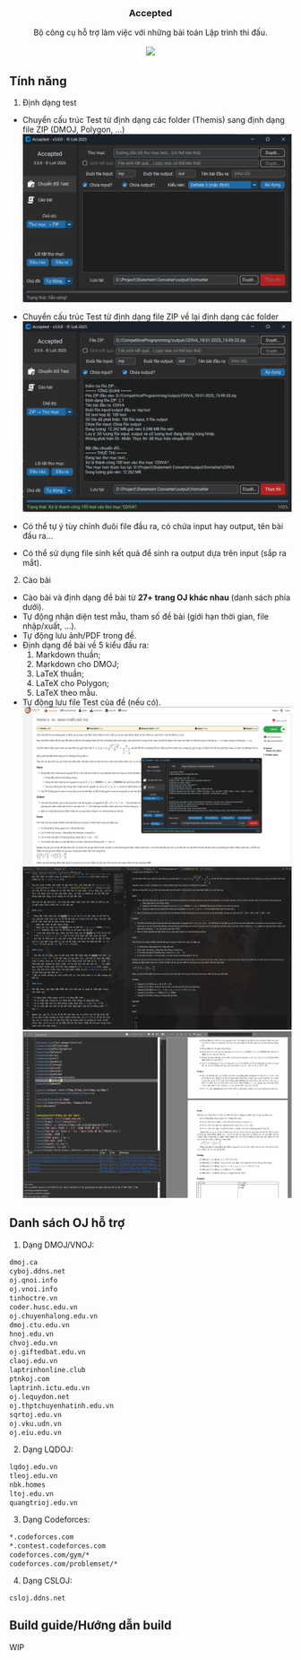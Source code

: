 <br/>
<p align="center">
  <a href="https://github.com/Legend0fHell/dmoj-statement-converter">
  </a>
  <h3 align="center">Accepted</h3>

  <p align="center">
    Bộ công cụ hỗ trợ làm việc với những bài toán Lập trình thi đấu.
    <br/>
    <br/>
    <a href="https://github.com/Legend0fHell/dmoj-statement-converter/releases"><img src="https://img.shields.io/github/v/release/Legend0fHell/dmoj-statement-converter?style=flat-square&include_prereleases&label=version" /></a>
  </p>
</p>

## Tính năng
1. Định dạng test
- Chuyển cấu trúc Test từ định dạng các folder (Themis) sang định dạng file ZIP (DMOJ, Polygon, ...)
![alt text](readme-resources/demo_fz.png)

- Chuyển cấu trúc Test từ định dạng file ZIP về lại định dạng các folder
![alt text](readme-resources/demo_zf.png)

- Có thể tự ý tùy chỉnh đuôi file đầu ra, có chứa input hay output, tên bài đầu ra...
- Có thể sử dụng file sinh kết quả để sinh ra output dựa trên input (sắp ra mắt).

2. Cào bài
- Cào bài và định dạng đề bài từ **27+ trang OJ khác nhau** (danh sách phía dưới).
- Tự động nhận diện test mẫu, tham số đề bài (giới hạn thời gian, file nhập/xuất, ...).
- Tự động lưu ảnh/PDF trong đề.
- Định dạng đề bài về 5 kiểu đầu ra:
    1. Markdown thuần;
    2. Markdown cho DMOJ;
    3. LaTeX thuần;
    4. LaTeX cho Polygon;
    5. LaTeX theo mẫu.
- Tự động lưu file Test của đề (nếu có).
![alt text](readme-resources/demo_crawl_1.png)
![alt text](readme-resources/demo_crawl_2.png)
![alt text](readme-resources/demo_crawl_3.png)

## Danh sách OJ hỗ trợ
1. Dạng DMOJ/VNOJ:

```
dmoj.ca
cyboj.ddns.net
oj.qnoi.info
oj.vnoi.info
tinhoctre.vn
coder.husc.edu.vn
oj.chuyenhalong.edu.vn
dmoj.ctu.edu.vn
hnoj.edu.vn
chvoj.edu.vn
oj.giftedbat.edu.vn
claoj.edu.vn
laptrinhonline.club
ptnkoj.com
laptrinh.ictu.edu.vn
oj.lequydon.net
oj.thptchuyenhatinh.edu.vn
sqrtoj.edu.vn
oj.vku.udn.vn
oj.eiu.edu.vn
```

2. Dạng LQDOJ:
```
lqdoj.edu.vn
tleoj.edu.vn
nbk.homes
ltoj.edu.vn
quangtrioj.edu.vn
```

3. Dạng Codeforces:

```
*.codeforces.com
*.contest.codeforces.com
codeforces.com/gym/*
codeforces.com/problemset/*
```

4. Dạng CSLOJ:
```
csloj.ddns.net
```

## Build guide/Hướng dẫn build
WIP